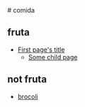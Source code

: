 ‌# comida

## fruta

* [First page's title](page4/bananas.md)    
    * [Some child page](page4/fresas.md)    

## not fruta

* [brocoli](brecol.md)
